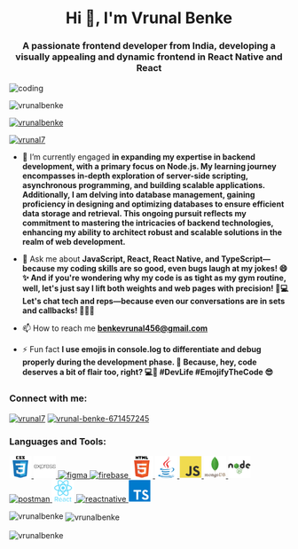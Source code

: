 <h1 align="center">Hi 👋, I'm Vrunal Benke</h1>
<h3 align="center">A passionate frontend developer from India, developing a visually appealing and dynamic frontend in React Native and React</h3>
<img align="center" alt="coding" width="400" src="https://user-images.githubusercontent.com/74038190/225813708-98b745f2-7d22-48cf-9150-083f1b00d6c9.gif" />
<p align="left"> <img src="https://komarev.com/ghpvc/?username=vrunalbenke&label=Profile%20views&color=0e75b6&style=flat" alt="vrunalbenke" /> </p>

<p align="left"> <a href="https://github.com/ryo-ma/github-profile-trophy"><img src="https://github-profile-trophy.vercel.app/?username=vrunalbenke" alt="vrunalbenke" /></a> </p>

<p align="left"> <a href="https://twitter.com/vrunal7" target="blank"><img src="https://img.shields.io/twitter/follow/vrunal7?logo=twitter&style=for-the-badge" alt="vrunal7" /></a> </p>

- 🌱 I’m currently engaged **in expanding my expertise in backend development, with a primary focus on Node.js. My learning journey encompasses in-depth exploration of server-side scripting, asynchronous programming, and building scalable applications. Additionally, I am delving into database management, gaining proficiency in designing and optimizing databases to ensure efficient data storage and retrieval. This ongoing pursuit reflects my commitment to mastering the intricacies of backend technologies, enhancing my ability to architect robust and scalable solutions in the realm of web development.**

- 💬 Ask me about **JavaScript, React, React Native, and TypeScript—because my coding skills are so good, even bugs laugh at my jokes! 😄✨ And if you're wondering why my code is as tight as my gym routine, well, let's just say I lift both weights and web pages with precision! 💪💻 Let's chat tech and reps—because even our conversations are in sets and callbacks! 🏋️‍♂️💬**

- 📫 How to reach me **benkevrunal456@gmail.com**

- ⚡ Fun fact **I use emojis in console.log to differentiate and debug properly during the development phase. 🚀 Because, hey, code deserves a bit of flair too, right? 💻💬 #DevLife #EmojifyTheCode 😎**

<h3 align="left">Connect with me:</h3>
<p align="left">
<a href="https://twitter.com/vrunal7" target="blank"><img align="center" src="https://raw.githubusercontent.com/rahuldkjain/github-profile-readme-generator/master/src/images/icons/Social/twitter.svg" alt="vrunal7" height="30" width="40" /></a>
<a href="https://linkedin.com/in/vrunal-benke-671457245" target="blank"><img align="center" src="https://raw.githubusercontent.com/rahuldkjain/github-profile-readme-generator/master/src/images/icons/Social/linked-in-alt.svg" alt="vrunal-benke-671457245" height="30" width="40" /></a>
</p>

<h3 align="left">Languages and Tools:</h3>
<p align="left"> <a href="https://www.w3schools.com/css/" target="_blank" rel="noreferrer"> <img src="https://raw.githubusercontent.com/devicons/devicon/master/icons/css3/css3-original-wordmark.svg" alt="css3" width="40" height="40"/> </a> <a href="https://expressjs.com" target="_blank" rel="noreferrer"> <img src="https://raw.githubusercontent.com/devicons/devicon/master/icons/express/express-original-wordmark.svg" alt="express" width="40" height="40"/> </a> <a href="https://www.figma.com/" target="_blank" rel="noreferrer"> <img src="https://www.vectorlogo.zone/logos/figma/figma-icon.svg" alt="figma" width="40" height="40"/> </a> <a href="https://firebase.google.com/" target="_blank" rel="noreferrer"> <img src="https://www.vectorlogo.zone/logos/firebase/firebase-icon.svg" alt="firebase" width="40" height="40"/> </a> <a href="https://www.w3.org/html/" target="_blank" rel="noreferrer"> <img src="https://raw.githubusercontent.com/devicons/devicon/master/icons/html5/html5-original-wordmark.svg" alt="html5" width="40" height="40"/> </a> <a href="https://www.java.com" target="_blank" rel="noreferrer"> <img src="https://raw.githubusercontent.com/devicons/devicon/master/icons/java/java-original.svg" alt="java" width="40" height="40"/> </a> <a href="https://developer.mozilla.org/en-US/docs/Web/JavaScript" target="_blank" rel="noreferrer"> <img src="https://raw.githubusercontent.com/devicons/devicon/master/icons/javascript/javascript-original.svg" alt="javascript" width="40" height="40"/> </a> <a href="https://www.mongodb.com/" target="_blank" rel="noreferrer"> <img src="https://raw.githubusercontent.com/devicons/devicon/master/icons/mongodb/mongodb-original-wordmark.svg" alt="mongodb" width="40" height="40"/> </a> <a href="https://nodejs.org" target="_blank" rel="noreferrer"> <img src="https://raw.githubusercontent.com/devicons/devicon/master/icons/nodejs/nodejs-original-wordmark.svg" alt="nodejs" width="40" height="40"/> </a> <a href="https://postman.com" target="_blank" rel="noreferrer"> <img src="https://www.vectorlogo.zone/logos/getpostman/getpostman-icon.svg" alt="postman" width="40" height="40"/> </a> <a href="https://reactjs.org/" target="_blank" rel="noreferrer"> <img src="https://raw.githubusercontent.com/devicons/devicon/master/icons/react/react-original-wordmark.svg" alt="react" width="40" height="40"/> </a> <a href="https://reactnative.dev/" target="_blank" rel="noreferrer"> <img src="https://reactnative.dev/img/header_logo.svg" alt="reactnative" width="40" height="40"/> </a> <a href="https://www.typescriptlang.org/" target="_blank" rel="noreferrer"> <img src="https://raw.githubusercontent.com/devicons/devicon/master/icons/typescript/typescript-original.svg" alt="typescript" width="40" height="40"/> </a> </p>

<p><img align="left" src="https://github-readme-stats.vercel.app/api/top-langs?username=vrunalbenke&show_icons=true&locale=en&layout=compact" alt="vrunalbenke" /></p>

<p>&nbsp;<img align="center" src="https://github-readme-stats.vercel.app/api?username=vrunalbenke&show_icons=true&locale=en" alt="vrunalbenke" /></p>

<p><img align="center" src="https://github-readme-streak-stats.herokuapp.com/?user=vrunalbenke&" alt="vrunalbenke" /></p>
